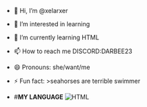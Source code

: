 - 👋 Hi, I’m @xelarxer
- 👀 I’m interested in learning 
- 🌱 I’m currently learning HTML
- 📫 How to reach me DISCORD:DARBEE23
- 😄 Pronouns: she/want/me
- ⚡ Fun fact: >seahorses are terrible swimmer

- #**MY LANGUAGE**
![HTML]([https://github.com/user-attachments/assets/606041fe-3989-4b4e-b0bd-3a018a4938df](https://upload.wikimedia.org/wikipedia/commons/thumb/6/61/HTML5_logo_and_wordmark.svg/240px-HTML5_logo_and_wordmark.svg.png))

<!---
xelarxer/xelarxer is a ✨ special ✨ repository because its `README.md` (this file) appears on your GitHub profile.
You can click the Preview link to take a look at your changes.
--->
